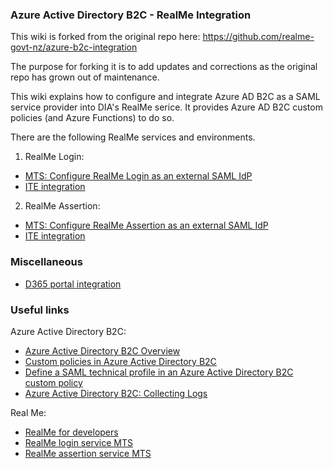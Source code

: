 ### Azure Active Directory B2C - RealMe Integration


This wiki is forked from the original repo here: https://github.com/realme-govt-nz/azure-b2c-integration

The purpose for forking it is to add updates and corrections as the original repo has grown out of maintenance.

This wiki explains how to configure and integrate Azure AD B2C as a SAML service provider into DIA's RealMe serice. 
It provides Azure AD B2C custom policies (and Azure Functions) to do so.

There are the following RealMe services and environments.

1. RealMe Login:
- [MTS: Configure RealMe Login as an external SAML IdP](./Login-MTS.md)
- [ITE integration](./Login-ITE.md)

2. RealMe Assertion:
- [MTS: Configure RealMe Assertion as an external SAML IdP](./Assertion-MTS.md)
- [ITE integration](./Assertion-ITE.md)

### Miscellaneous
- [D365 portal integration](./D365.md)

### Useful links

Azure Active Directory B2C:
- [Azure Active Directory B2C Overview](https://azure.microsoft.com/en-us/services/active-directory-b2c/)
- [Custom policies in Azure Active Directory B2C](https://docs.microsoft.com/en-us/azure/active-directory-b2c/active-directory-b2c-overview-custom)
- [Define a SAML technical profile in an Azure Active Directory B2C custom policy](https://docs.microsoft.com/en-us/azure/active-directory-b2c/saml-technical-profile)
- [Azure Active Directory B2C: Collecting Logs](https://docs.microsoft.com/en-us/azure/active-directory-b2c/active-directory-b2c-troubleshoot-custom)

Real Me:
- [RealMe for developers](https://developers.realme.govt.nz/)
- [RealMe login service MTS](https://mts.realme.govt.nz/logon-mts/home)
- [RealMe assertion service MTS](https://mts.realme.govt.nz/realme-mts/home/information.xhtml)
